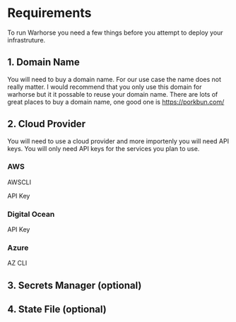 # Requirements
To run Warhorse you need a few things before you attempt to deploy your infrastruture.

## 1. Domain Name
You will need to buy a domain name. For our use case the name does not really matter. I would recommend that you only use this domain for warhorse but it it possable to reuse your domain name. There are lots of great places to buy a domain name, one good one is https://porkbun.com/

## 2. Cloud Provider
You will need to use a cloud provider and more importenly you will need API keys. You will only need API keys for the services you plan to use.

### AWS

AWSCLI 

API Key

### Digital Ocean

API Key

### Azure

AZ CLI

## 3. Secrets Manager (optional)

## 4. State File (optional)
